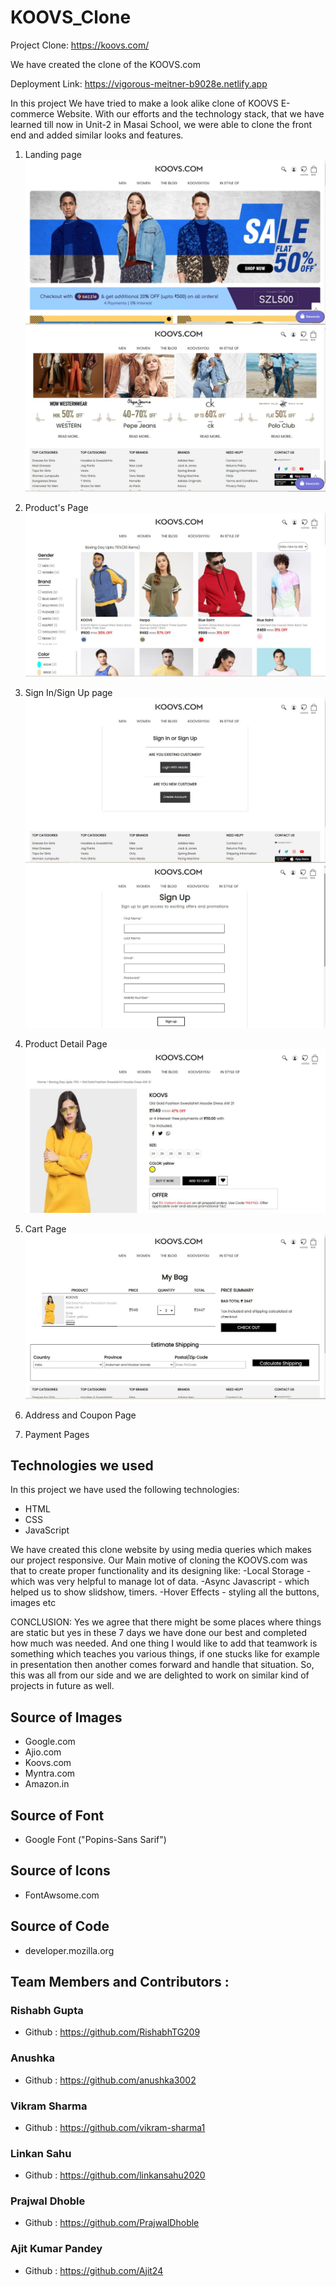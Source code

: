 # KOOVS_Clone

Project Clone: https://koovs.com/

We have created the clone of the KOOVS.com

Deployment Link: https://vigorous-meitner-b9028e.netlify.app

In this project We have tried to make a look alike clone of KOOVS E-commerce Website. With our efforts and the technology stack, that we have learned till now in Unit-2 in Masai School, we were able to clone the front end and added similar looks and features.

1. Landing page
![alt text](https://github.com/RishabhTG209/KOOVS_Clone/blob/main/Screenshots/Koovs1.JPG?raw=true)
![alt text](https://github.com/RishabhTG209/KOOVS_Clone/blob/main/Screenshots/koovs2.JPG?raw=true)

2. Product's Page
![alt text](https://github.com/RishabhTG209/KOOVS_Clone/blob/main/Screenshots/KOOVS3.JPG?raw=true)


3. Sign In/Sign Up page
![alt text](https://github.com/RishabhTG209/KOOVS_Clone/blob/main/Screenshots/koovsSIgn.JPG?raw=true)
![alt text](https://github.com/RishabhTG209/KOOVS_Clone/blob/main/Screenshots/KoovsSIgnup.JPG?raw=true)


4. Product Detail Page
![alt text](https://github.com/RishabhTG209/KOOVS_Clone/blob/main/Screenshots/Koovs4.JPG?raw=true)


5. Cart Page
![alt text](https://github.com/RishabhTG209/KOOVS_Clone/blob/main/Screenshots/KOOVS5.JPG?raw=true)


6. Address and Coupon Page
7. Payment Pages

## Technologies we used

In this project we have used the following technologies:

- HTML
- CSS
- JavaScript

We have created this clone website by using media queries which makes our project responsive.
Our Main motive of cloning the KOOVS.com was that to create proper functionality and its designing like:
  -Local Storage - which was very helpful to manage lot of data.
  -Async Javascript - which helped us to show slidshow, timers.
  -Hover Effects - styling all the buttons, images etc


CONCLUSION:
Yes we agree that there might be some places where things are static but yes in these 7 days we have done our best and 
completed how much was needed. And one thing I would like to add that teamwork is something which teaches you various things, 
if one stucks like for example in presentation then another comes forward and handle that situation. 
So, this was all from our side and we are delighted to work on similar kind of projects in future as well.

## Source of Images

- Google.com
- Ajio.com
- Koovs.com
- Myntra.com
- Amazon.in

## Source of Font
- Google Font ("Popins-Sans Sarif")

## Source of Icons
- FontAwsome.com

## Source of Code
-  developer.mozilla.org

## Team Members and Contributors :
### Rishabh Gupta
- Github : https://github.com/RishabhTG209

### Anushka
- Github :  https://github.com/anushka3002

### Vikram Sharma
- Github : https://github.com/vikram-sharma1

### Linkan Sahu
- Github : https://github.com/linkansahu2020

### Prajwal Dhoble
- Github : https://github.com/PrajwalDhoble

### Ajit Kumar Pandey
- Github : https://github.com/Ajit24
